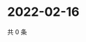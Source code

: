 # 2022-02-16

共 0 条

<!-- BEGIN WEIBO -->
<!-- 最后更新时间 Wed Feb 16 2022 19:12:48 GMT+0800 (China Standard Time) -->

<!-- END WEIBO -->
